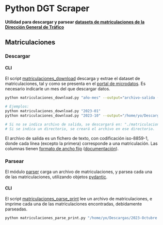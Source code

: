 # Python DGT Scraper

**Utilidad para descargar y parsear [datasets de matriculaciones de la Dirección General de Tráfico](https://sedeapl.dgt.gob.es/WEB_IEST_CONSULTA/subcategoria.faces)**

## Matriculaciones

### Descargar

#### CLI

El script [matriculaciones_download](matriculaciones_download.py) descarga y extrae el dataset de matriculaciones, tal y como se presenta en el [portal de microdatos](https://sedeapl.dgt.gob.es/WEB_IEST_CONSULTA/subcategoria.faces).
Es necesario indicarle un mes del que descargar datos.

```bash
python matriculaciones_download.py "año-mes" --output="archivo-salida (opcional)"

# Ejemplos:
python matriculaciones_download.py "2023-01"
python matriculaciones_download.py "2023-10" --output="/home/yo/Descargas/2023-Octubre.txt"

# Si no se indica archivo de salida, se descargará en: "./matriculaciones-{año}-{mes}.txt".
# Si se indica un directorio, se creará el archivo en ese directorio.
```

El archivo de salida es un fichero de texto, con codificación iso-8859-1, donde cada línea (excepto la primera) corresponde a una matriculación.
Las columnas tienen [formato de ancho fijo](https://www.ibm.com/docs/es/baw/19.x?topic=formats-fixed-width-format) ([documentación](https://sedeapl.dgt.gob.es/IEST_INTER/pdfs/disenoRegistro/vehiculos/matriculaciones/MATRICULACIONES_MATRABA.pdf)).

### Parsear

El módulo [parser](dgtscraper/parser) carga un archivo de matriculaciones, y parsea cada una de las matriculaciones, utilizando objetos [pydantic](https://github.com/pydantic).

#### CLI

El script [matriculaciones_parse_print](matriculaciones_parse_print.py) lee un archivo de matriculaciones, e imprime cada una de las matriculaciones encontradas,
debidamente parseadas.

```bash
python matriculaciones_parse_print.py "/home/yo/Descargas/2023-Octubre.txt"
```

